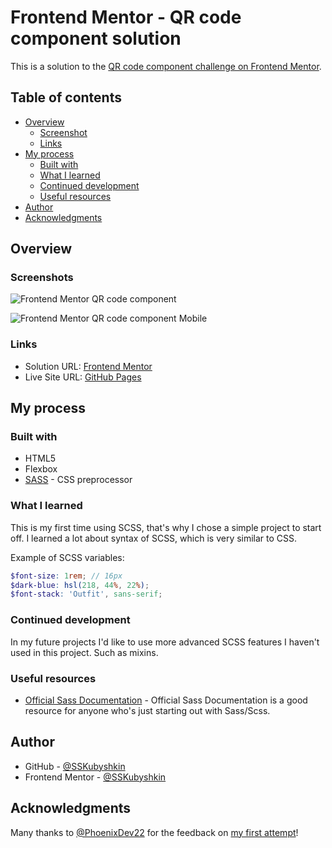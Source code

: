 # Frontend Mentor - QR code component solution

This is a solution to the [QR code component challenge on Frontend Mentor](
https://www.frontendmentor.io/challenges/qr-code-component-iux_sIO_H).

## Table of contents

- [Overview](#overview)
  - [Screenshot](#screenshot)
  - [Links](#links)
- [My process](#my-process)
  - [Built with](#built-with)
  - [What I learned](#what-i-learned)
  - [Continued development](#continued-development)
  - [Useful resources](#useful-resources)
- [Author](#author)
- [Acknowledgments](#acknowledgments)

## Overview

### Screenshots

![Frontend Mentor QR code component](
https://user-images.githubusercontent.com/87899775/156512072-f5a7cea6-85f9-475f-b881-3e45de9018d0.png)

![Frontend Mentor QR code component Mobile](
https://user-images.githubusercontent.com/87899775/156512081-a48a02ab-7586-4897-b7bb-7a767cd693a8.png)

### Links

- Solution URL: [Frontend Mentor](
https://www.frontendmentor.io/solutions/qr-code-component-second-attempt-KWvjO0oOf)
- Live Site URL: [GitHub Pages](https://sskubyshkin.github.io/frontend-mentor-challenges/002%20QR%20code%20component%20(second%20attempt)/)

## My process

### Built with

- HTML5
- Flexbox
- [SASS](https://sass-lang.com/) - CSS preprocessor

### What I learned

This is my first time using SCSS, that's why I chose a simple project to start
off. I learned a lot about syntax of SCSS, which is very similar to CSS.

Example of SCSS variables:
```scss
$font-size: 1rem; // 16px
$dark-blue: hsl(218, 44%, 22%);
$font-stack: 'Outfit', sans-serif;
```

### Continued development

In my future projects I'd like to use more advanced SCSS features I haven't
used in this project. Such as mixins.

### Useful resources

- [Official Sass Documentation](https://sass-lang.com/documentation) - Official
Sass Documentation is a good resource for anyone who's just starting out with
Sass/Scss.

## Author

- GitHub - [@SSKubyshkin](https://github.com/SSKubyshkin)
- Frontend Mentor - [@SSKubyshkin](https://www.frontendmentor.io/profile/SSKubyshkin)

## Acknowledgments

Many thanks to [@PhoenixDev22](https://github.com/PhoenixDev22)
for the feedback on [my first attempt](
https://www.frontendmentor.io/solutions/qr-code-component-hLFH5K5_S)!
